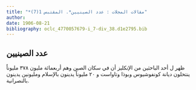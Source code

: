 ```yaml
---
title: "*مقالات المجلات : عدد الصينيين*. المقتبس 1(7)"
author: 
date: 1906-08-21
bibliography: oclc_4770057679-i_7-div_38.d1e2795.bib
---
```




##  عدد الصينيين 


 ظهر ل  أحد  الباحثين من الإنكليز أن في سكان الصين وهم  أربعمائة  مليون  ٣٧٨  مليوناً ينتحلون ديانة كونفوشيوس وبوذا وتاواست و  ٢٠  مليوناً يدينون بالإسلام ومليونين يدينون بالنصرانية.  
